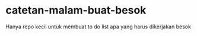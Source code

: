# catetan-malam-buat-besok
Hanya repo kecil untuk membuat to do list apa yang harus dikerjakan besok
